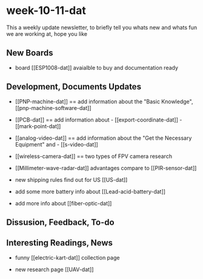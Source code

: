 
# week-10-11-dat

This a weekly update newsletter, to briefly tell you whats new and whats fun we are working at, hope you like

## New Boards

- board [[ESP1008-dat]] avaialble to buy and documentation ready 

## Development, Documents Updates

- [[PNP-machine-dat]] == add information about the "Basic Knowledge", [[pnp-machine-software-dat]]

- [[PCB-dat]]   == add information about - [[export-coordinate-dat]] - [[mark-point-dat]]

- [[analog-video-dat]] == add information about the "Get the Necessary Equipment" and - [[s-video-dat]]

- [[wireless-camera-dat]] == two types of FPV camera research 
  
- [[Millimeter-wave-radar-dat]] advantages compare to [[PIR-sensor-dat]]

- new shipping rules find out for US [[US-dat]]

- add some more battery info about [[Lead-acid-battery-dat]]

- add more info about [[fiber-optic-dat]]

## Dissusion, Feedback, To-do



## Interesting Readings, News

- funny [[electric-kart-dat]] collection page 

- new research page [[UAV-dat]]



